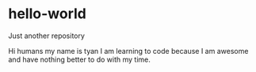# hello-world
Just another repository

Hi humans my name is tyan
I am learning to code because I am awesome and have nothing better to do with my time.
